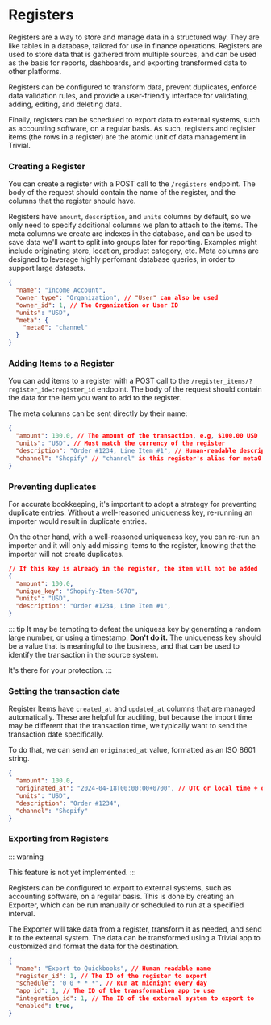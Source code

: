 # Registers

Registers are a way to store and manage data in a structured way. They are like tables in a database, tailored for use in finance operations. Registers are used to store data that is gathered from multiple sources, and can be used as the basis for reports, dashboards, and exporting transformed data to other platforms.

Registers can be configured to transform data, prevent duplicates, enforce data validation rules, and provide a user-friendly interface for validating, adding, editing, and deleting data.

Finally, registers can be scheduled to export data to external systems, such as accounting software, on a regular basis. As such, registers and register items (the rows in a register) are the atomic unit of data management in Trivial.



### Creating a Register

You can create a register with a POST call to the `/registers` endpoint. The body of the request should contain the name of the register, and the columns that the register should have.

Registers have `amount`, `description`, and `units` columns by default, so we only need to specify additional columns we plan to attach to the items. The meta columns we create are indexes in the database, and can be used to save data we'll want to split into groups later for reporting. Examples might include originating store, location, product category, etc. Meta columns are designed to leverage highly perfomant database queries, in order to support large datasets.

```json
{
  "name": "Income Account",
  "owner_type": "Organization", // "User" can also be used
  "owner_id": 1, // The Organization or User ID
  "units": "USD",
  "meta": {
    "meta0": "channel"
  }
}

```


### Adding Items to a Register
You can add items to a register with a POST call to the `/register_items/?register_id=:register_id` endpoint. The body of the request should contain the data for the item you want to add to the register.

The meta columns can be sent directly by their name:

```json
{
  "amount": 100.0, // The amount of the transaction, e.g, $100.00 USD
  "units": "USD", // Must match the currency of the register
  "description": "Order #1234, Line Item #1", // Human-readable description
  "channel": "Shopify" // "channel" is this register's alias for meta0
}

```

### Preventing duplicates
For accurate bookkeeping, it's important to adopt a strategy for preventing duplicate entries. Without a well-reasoned uniqueness key, re-running an importer would result in duplicate entries.

On the other hand, with a well-reasoned uniqueness key, you can re-run an importer and it will only add missing items to the register, knowing that the importer will not create duplicates.

```json
// If this key is already in the register, the item will not be added
{
  "amount": 100.0,
  "unique_key": "Shopify-Item-5678",
  "units": "USD",
  "description": "Order #1234, Line Item #1",
}

```

::: tip
It may be tempting to defeat the uniquess key by generating a random large number, or using a timestamp. <strong>Don't do it.</strong> The uniqueness key should be a value that is meaningful to the business, and that can be used to identify the transaction in the source system.

It's there for your protection.
:::

### Setting the transaction date
Register Items have `created_at` and `updated_at` columns that are managed automatically. These are helpful for auditing, but because the import time may be different that the transaction time, we typically want to send the transaction date specifically.

To do that, we can send an `originated_at` value, formatted as an ISO 8601 string.

```json
{
  "amount": 100.0,
  "originated_at": "2024-04-18T00:00:00+0700", // UTC or local time + offset
  "units": "USD",
  "description": "Order #1234",
  "channel": "Shopify"
}

```

<!--
### Editing Data in a Register

### Deleting Data from a Register

### Sorting Data in a Register -->

<!-- ### Searching Data in a Register
Registers are searchable using stackable filters. Filters are applied to the register items, and can be used to find specific items based on the values in the columns.


```json
TODO This is a separate topic, and should have a simple example and then link to the main search page

{}

```
 -->
<!-- ### Paginating Data in a Register -->

### Exporting from Registers

::: warning

This feature is not yet implemented.
:::

Registers can be configured to export to external systems, such as accounting software, on a regular basis. This is done by creating an Exporter, which can be run manually or scheduled to run at a specified interval.

The Exporter will take data from a register, transform it as needed, and send it to the external system. The data can be transformed using a Trivial app to customized and format the data for the destination.


```json
{
  "name": "Export to Quickbooks", // Human readable name
  "register_id": 1, // The ID of the register to export
  "schedule": "0 0 * * *", // Run at midnight every day
  "app_id": 1, // The ID of the transformation app to use
  "integration_id": 1, // The ID of the external system to export to
  "enabled": true,
}

```

